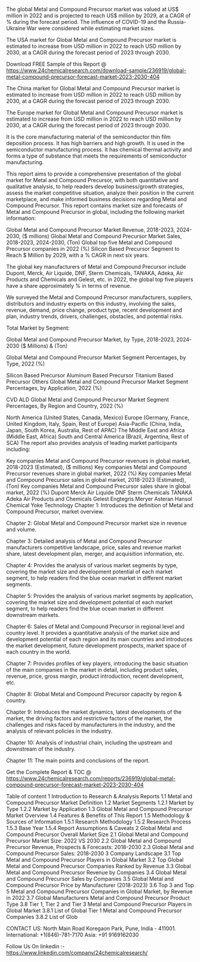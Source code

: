 The global Metal and Compound Precursor market was valued at US$ million in 2022 and is projected to reach US$ million by 2029, at a CAGR of % during the forecast period. The influence of COVID-19 and the Russia-Ukraine War were considered while estimating market sizes.

The USA market for Global  Metal and Compound Precursor  market is estimated to increase from USD million in 2022 to reach USD million by 2030, at a CAGR during the forecast period of 2023 through 2030.

Download FREE Sample of this Report @ https://www.24chemicalresearch.com/download-sample/236919/global-metal-compound-precursor-forecast-market-2023-2030-404

The China market for Global  Metal and Compound Precursor  market is estimated to increase from USD million in 2022 to reach USD million by 2030, at a CAGR during the forecast period of 2023 through 2030.

The Europe market for Global  Metal and Compound Precursor market is estimated to increase from USD million in 2022 to reach USD million by 2030, at a CAGR during the forecast period of 2023 through 2030.

It is the core manufacturing material of the semiconductor thin film deposition process. It has high barriers and high growth. It is used in the semiconductor manufacturing process. It has chemical thermal activity and forms a type of substance that meets the requirements of semiconductor manufacturing.

This report aims to provide a comprehensive presentation of the global market for Metal and Compound Precursor, with both quantitative and qualitative analysis, to help readers develop business/growth strategies, assess the market competitive situation, analyze their position in the current marketplace, and make informed business decisions regarding Metal and Compound Precursor. This report contains market size and forecasts of Metal and Compound Precursor in global, including the following market information:

Global Metal and Compound Precursor Market Revenue, 2018-2023, 2024-2030, ($ millions)
Global Metal and Compound Precursor Market Sales, 2018-2023, 2024-2030, (Ton)
Global top five Metal and Compound Precursor companies in 2022 (%)
Silicon Based Precursor Segment to Reach $ Million by 2029, with a % CAGR in next six years.

The global key manufacturers of Metal and Compound Precursor include Dupont, Merck, Air Liquide, DNF, Sterm Chemicals, TANAKA, Adeka, Air Products and Chemicals and Gelest, etc. in 2022, the global top five players have a share approximately % in terms of revenue.

We surveyed the Metal and Compound Precursor manufacturers, suppliers, distributors and industry experts on this industry, involving the sales, revenue, demand, price change, product type, recent development and plan, industry trends, drivers, challenges, obstacles, and potential risks.

Total Market by Segment:

Global Metal and Compound Precursor Market, by Type, 2018-2023, 2024-2030 ($ Millions) & (Ton)

Global Metal and Compound Precursor Market Segment Percentages, by Type, 2022 (%)

Silicon Based Precursor
Aluminum Based Precursor
Titanium Based Precursor
Others
Global Metal and Compound Precursor Market Segment Percentages, by Application, 2022 (%)

CVD
ALD
Global Metal and Compound Precursor Market Segment Percentages, By Region and Country, 2022 (%)

North America (United States, Canada, Mexico)
Europe (Germany, France, United Kingdom, Italy, Spain, Rest of Europe)
Asia-Pacific (China, India, Japan, South Korea, Australia, Rest of APAC)
The Middle East and Africa (Middle East, Africa)
South and Central America (Brazil, Argentina, Rest of SCA)
The report also provides analysis of leading market participants including:

Key companies Metal and Compound Precursor revenues in global market, 2018-2023 (Estimated), ($ millions)
Key companies Metal and Compound Precursor revenues share in global market, 2022 (%)
Key companies Metal and Compound Precursor sales in global market, 2018-2023 (Estimated), (Ton)
Key companies Metal and Compound Precursor sales share in global market, 2022 (%)
Dupont
Merck
Air Liquide
DNF
Sterm Chemicals
TANAKA
Adeka
Air Products and Chemicals
Gelest
Engtegris
Meryer
Asteran
Hansol Chemical
Yoke Technology
Chapter 1: Introduces the definition of Metal and Compound Precursor, market overview.

Chapter 2: Global Metal and Compound Precursor market size in revenue and volume.

Chapter 3: Detailed analysis of Metal and Compound Precursor manufacturers competitive landscape, price, sales and revenue market share, latest development plan, merger, and acquisition information, etc.

Chapter 4: Provides the analysis of various market segments by type, covering the market size and development potential of each market segment, to help readers find the blue ocean market in different market segments.

Chapter 5: Provides the analysis of various market segments by application, covering the market size and development potential of each market segment, to help readers find the blue ocean market in different downstream markets.

Chapter 6: Sales of Metal and Compound Precursor in regional level and country level. It provides a quantitative analysis of the market size and development potential of each region and its main countries and introduces the market development, future development prospects, market space of each country in the world.

Chapter 7: Provides profiles of key players, introducing the basic situation of the main companies in the market in detail, including product sales, revenue, price, gross margin, product introduction, recent development, etc.

Chapter 8: Global Metal and Compound Precursor capacity by region & country.

Chapter 9: Introduces the market dynamics, latest developments of the market, the driving factors and restrictive factors of the market, the challenges and risks faced by manufacturers in the industry, and the analysis of relevant policies in the industry.

Chapter 10: Analysis of industrial chain, including the upstream and downstream of the industry.

Chapter 11: The main points and conclusions of the report.

Get the Complete Report & TOC @ https://www.24chemicalresearch.com/reports/236919/global-metal-compound-precursor-forecast-market-2023-2030-404

Table of content
1 Introduction to Research & Analysis Reports
1.1 Metal and Compound Precursor Market Definition
1.2 Market Segments
1.2.1 Market by Type
1.2.2 Market by Application
1.3 Global Metal and Compound Precursor Market Overview
1.4 Features & Benefits of This Report
1.5 Methodology & Sources of Information
1.5.1 Research Methodology
1.5.2 Research Process
1.5.3 Base Year
1.5.4 Report Assumptions & Caveats
2 Global Metal and Compound Precursor Overall Market Size
2.1 Global Metal and Compound Precursor Market Size: 2022 VS 2030
2.2 Global Metal and Compound Precursor Revenue, Prospects & Forecasts: 2018-2030
2.3 Global Metal and Compound Precursor Sales: 2018-2030
3 Company Landscape
3.1 Top Metal and Compound Precursor Players in Global Market
3.2 Top Global Metal and Compound Precursor Companies Ranked by Revenue
3.3 Global Metal and Compound Precursor Revenue by Companies
3.4 Global Metal and Compound Precursor Sales by Companies
3.5 Global Metal and Compound Precursor Price by Manufacturer (2018-2023)
3.6 Top 3 and Top 5 Metal and Compound Precursor Companies in Global Market, by Revenue in 2022
3.7 Global Manufacturers Metal and Compound Precursor Product Type
3.8 Tier 1, Tier 2 and Tier 3 Metal and Compound Precursor Players in Global Market
3.8.1 List of Global Tier 1 Metal and Compound Precursor Companies
3.8.2 List of Glob

CONTACT US:
North Main Road Koregaon Park, Pune, India - 411001.
International: +1(646)-781-7170
Asia: +91 9169162030

Follow Us On linkedin :- https://www.linkedin.com/company/24chemicalresearch/
